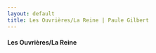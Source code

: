 ```yaml
---
layout: default
title: Les Ouvrières/La Reine | Paule Gilbert
---
```

<h4>Les Ouvrières/La Reine</h4>
<div class="photo-main" style="background: url(main.jpg)"></div>
<p class="photo-credit"></p>
<p class="work-description"></p>